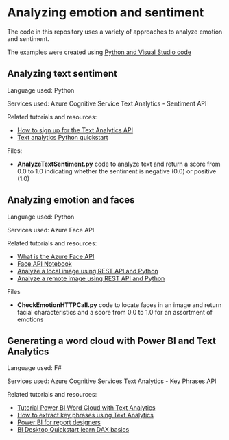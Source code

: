 # Analyzing emotion and sentiment
The code in this repository uses a variety of approaches to analyze emotion and sentiment.

The examples were created using [Python and Visual Studio code](https://code.visualstudio.com/docs/python/python-tutorial)

## Analyzing text sentiment

Language used: Python

Services used: Azure Cognitive Service Text Analytics - Sentiment API

Related tutorials and resources:
* [How to sign up for the Text Analytics API](https://docs.microsoft.com/en-us/azure/cognitive-services/text-analytics/how-tos/text-analytics-how-to-signup)
* [Text analytics Python quickstart](https://docs.microsoft.com/en-us/azure/cognitive-services/text-analytics/quickstarts/python)

Files:
* **AnalyzeTextSentiment.py** code to analyze text and return a score from 0.0 to 1.0 indicating whether the sentiment is negative (0.0) or positive (1.0)

## Analyzing emotion and faces
Language used: Python

Services used: Azure Face API

Related tutorials and resources: 
* [What is the Azure Face API](https://docs.microsoft.com/en-us/azure/cognitive-services/face/overview)
* [Face API Notebook](https://hub.mybinder.org/user/microsoft-cogni-vices-notebooks-v5jcn96f/notebooks/FaceAPI.ipynb)
* [Analyze a local image using REST API and Python](https://docs.microsoft.com/en-us/azure/cognitive-services/Computer-vision/quickstarts/python-disk)
* [Analyze a remote image using REST API and Python](https://docs.microsoft.com/en-us/azure/cognitive-services/Computer-vision/quickstarts/python-analyze)


Files
* **CheckEmotionHTTPCall.py** code to locate faces in an image and return facial characteristics and a score from 0.0 to 1.0 for an assortment of emotions

## Generating a word cloud with Power BI and Text Analytics
Language used: F#

Services used: Azure Cognitive Services Text Analytics - Key Phrases API

Related tutorials and resources: 
* [Tutorial Power BI Word Cloud with Text Analytics](https://docs.microsoft.com/en-us/azure/cognitive-services/Text-Analytics/Tutorials/tutorial-power-bi-key-phrases)
* [How to extract key phrases using Text Analytics](https://docs.microsoft.com/en-us/azure/cognitive-services/text-analytics/how-tos/text-analytics-how-to-keyword-extraction)
* [Power BI for report designers](https://docs.microsoft.com/en-us/power-bi/power-bi-creator-landing)
* [BI Desktop Quickstart learn DAX basics](https://docs.microsoft.com/en-us/power-bi/desktop-quickstart-learn-dax-basics)
